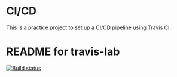 # CI/CD

This is a practice project to set up a CI/CD pipeline using Travis CI.

# README for travis-lab

[![Build status](https://travis-ci.org/lisbethk/travis-lab.svg?master)](https://travis-ci.org/lisbethk)
